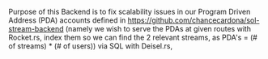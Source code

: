 Purpose of this Backend is to fix scalability issues in our Program Driven Address (PDA) accounts defined
in https://github.com/chancecardona/sol-stream-backend
(namely we wish to serve the PDAs at given routes with Rocket.rs,
index them so we can find the 2 relevant streams, as PDA's = (# of streams) * (# of users)) 
via SQL with Deisel.rs,

